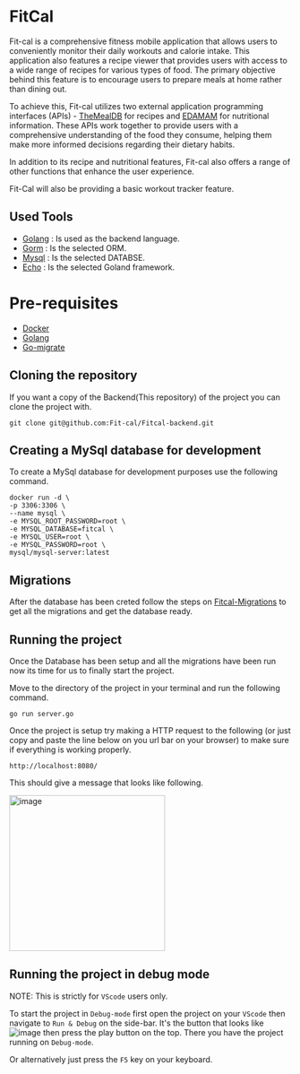 # FitCal

Fit-cal is a comprehensive fitness mobile application that allows users to conveniently monitor their daily workouts and calorie intake. This application also features a recipe viewer that provides users with access to a wide range of recipes for various types of food. The primary objective behind this feature is to encourage users to prepare meals at home rather than dining out.

To achieve this, Fit-cal utilizes two external application programming interfaces (APIs) - [TheMealDB](https://www.themealdb.com/) for recipes and [EDAMAM](https://developer.edamam.com/food-database-api-docs#/) for nutritional information. These APIs work together to provide users with a comprehensive understanding of the food they consume, helping them make more informed decisions regarding their dietary habits.

In addition to its recipe and nutritional features, Fit-cal also offers a range of other functions that enhance the user experience.

Fit-Cal will also be providing a basic workout tracker feature.

## Used Tools
- [Golang](https://go.dev/) : Is used as the backend language.
- [Gorm](https://gorm.io/docs/index.html) : Is the selected ORM.
- [Mysql](https://www.mysql.com/jp/) : Is the selected DATABSE.
- [Echo](https://echo.labstack.com/) : Is the selected Goland framework.

# Pre-requisites
- [Docker](https://www.docker.com/)
- [Golang](https://go.dev/)
- [Go-migrate](https://github.com/golang-migrate/migrate)

## Cloning the repository

If you want a copy of the Backend(This repository) of the project you can clone the project with.

``` 
git clone git@github.com:Fit-cal/Fitcal-backend.git
```

## Creating a MySql database for development

To create a MySql database for development purposes use the following command.

 ```
 docker run -d \
 -p 3306:3306 \
 --name mysql \
 -e MYSQL_ROOT_PASSWORD=root \
 -e MYSQL_DATABASE=fitcal \
 -e MYSQL_USER=root \
 -e MYSQL_PASSWORD=root \
 mysql/mysql-server:latest
 ```

## Migrations

After the database has been creted follow the steps on [Fitcal-Migrations](https://github.com/Fit-cal/Fitcal-Migrations) to get all the migrations and get the database ready.

## Running the project

Once the Database has been setup and all the migrations have been run now its time for us to finally start the project. 

Move to the directory of the project in your terminal and run the following command.

```
go run server.go
```
Once the project is setup try making a HTTP request to the following (or just copy and paste the line below on you url bar on your browser) to make sure if everything is working properly.

```
http://localhost:8080/
```
This should give a message that looks like following.

<img width="278" alt="image" src="https://user-images.githubusercontent.com/50660976/236676047-2cd3a8ea-2106-43be-bfee-a12c66dc7453.png">

## Running the project in debug mode

NOTE: This is strictly for `VScode` users only.

To start the project in `Debug-mode` first open the project on your `VScode` then navigate to `Run & Debug` on the side-bar. It's the button that looks like ![image](https://user-images.githubusercontent.com/50660976/236676081-3e7d68df-80b3-40d4-911b-1e68437fabd8.png) then press the play button on the top. There you have the project running on `Debug-mode`.

Or alternatively just press the `F5` key on your keyboard.
